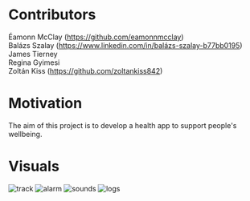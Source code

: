 # Contributors </br>
Éamonn McClay (https://github.com/eamonnmcclay) </br>
Balázs Szalay (https://www.linkedin.com/in/balázs-szalay-b77bb0195) </br>
James Tierney </br> 
Regina Gyimesi </br> 
Zoltán Kiss (https://github.com/zoltankiss842)

# Motivation </br>
The aim of this project is to develop a health app to support people's wellbeing.

# Visuals </br>
![track](https://user-images.githubusercontent.com/75385086/163834562-54393e1f-bb84-41ad-9372-cf47aea0dda6.gif)
![alarm](https://user-images.githubusercontent.com/75385086/163834566-5dc360a3-dfd8-4221-b931-4cc228b05ce8.gif)
![sounds](https://user-images.githubusercontent.com/75385086/163834568-c6ad62dd-ba0c-4f43-a6a5-23c014d77aa5.gif)
![logs](https://user-images.githubusercontent.com/75385086/163834571-d9bcdc64-98a5-4e44-bf3a-1eabc1094226.gif)

